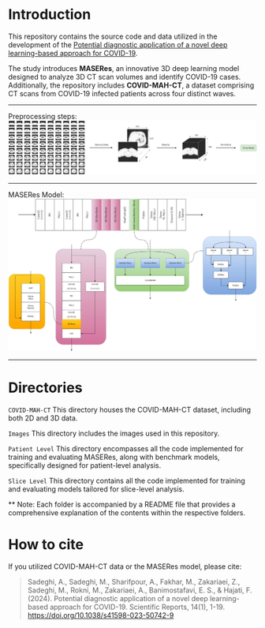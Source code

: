# Introduction
This repository contains the source code and data utilized in the development of the [Potential diagnostic application of a novel deep learning-based approach for COVID-19](https://www.nature.com/articles/s41598-023-50742-9#:~:text=The%20proposed%20transfer%20learning%20models,with%20an%20accuracy%20of%20100%25.).

The study introduces **MASERes**, an innovative 3D deep learning model designed to analyze 3D CT scan volumes and identify COVID-19 cases. Additionally, the repository includes **COVID-MAH-CT**, a dataset comprising CT scans from COVID-19 infected patients across four distinct waves.
______________________
Preprocessing steps:
![Preprocessing Steps](https://github.com/alrzsdgh/COVID/blob/main/Images/Preprocess.webp)
______________________
MASERes Model:
![MASERes Model](https://github.com/alrzsdgh/COVID/blob/main/Images/MASERes.webp)
______________________

# Directories
`COVID-MAH-CT` This directory houses the COVID-MAH-CT dataset, including both 2D and 3D data.


`Images` This directory includes the images used in this repository.


`Patient Level` This directory encompasses all the code implemented for training and evaluating MASERes, along with benchmark models, specifically designed for patient-level analysis.


`Slice Level` This directory contains all the code implemented for training and evaluating models tailored for slice-level analysis.

** Note: Each folder is accompanied by a README file that provides a comprehensive explanation of the contents within the respective folders.

# How to cite
If you utilized COVID-MAH-CT data or the MASERes model, please cite:

> Sadeghi, A., Sadeghi, M., Sharifpour, A., Fakhar, M., Zakariaei, Z., Sadeghi, M., Rokni, M., Zakariaei, A., Banimostafavi, E. S., & Hajati, F. (2024). Potential diagnostic application of a novel deep learning-based approach for COVID-19. Scientific Reports, 14(1), 1-19. https://doi.org/10.1038/s41598-023-50742-9
